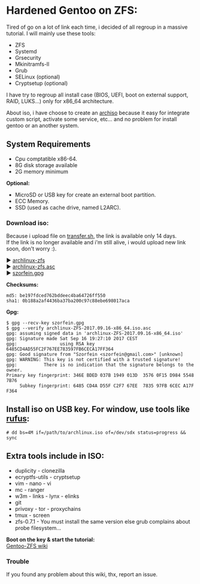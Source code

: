 # Hardened Gentoo on ZFS:

Tired of go on a lot of link each time, i decided of all regroup in a massive tutorial.
I will mainly use these tools:

+ ZFS
+ Systemd
+ Grsecurity
+ Mkinitramfs-ll
+ Grub
+ SELinux (optional)
+ Cryptsetup (optional)

I have try to regroup all install case (BIOS, UEFI, boot on external support, RAID, LUKS...) only for x86_64 architecture.

About iso, i have choose to create an [archiso](https://wiki.archlinux.org/index.php/Archiso) because it easy for integrate custom script, activate some service, etc... and no problem for install gentoo or an another system.

## System Requirements

* Cpu comptatible x86-64.
* 8G disk storage available
* 2G memory minimum
    
**Optional:**

* MicroSD or USB key for create an external boot partition.
* ECC Memory.
* SSD (used as cache drive, named L2ARC).

### Download iso:

Because i upload file on [transfer.sh](https://transfer.sh), the link is available only 14 days.  
If the link is no longer available and i'm still alive, i would upload new link soon, don't worry :).

:arrow_forward: [archlinux-zfs](https://transfer.sh/koDd5/archlinux-ZFS-2017.09.16-x86_64.iso)  
:arrow_forward: [archlinux-zfs.asc](https://raw.githubusercontent.com/szorfein/Gentoo-ZFS/master/archlinux-ZFS-2017.09.16-x86_64.iso.asc)  
:arrow_forward: [szorfein.gpg](https://raw.githubusercontent.com/szorfein/Gentoo-ZFS/master/szorfein.gpg)

**Checksums:**

    md5: be197fdced762bddeec4ba64726ff550  
    sha1: 0b188a2af4436ba37ba200c97c88ebe698017aca  

**Gpg:**

    $ gpg --recv-key szorfein.gpg
    $ gpg --verify archlinux-ZFS-2017.09.16-x86_64.iso.asc
    gpg: assuming signed data in 'archlinux-ZFS-2017.09.16-x86_64.iso'
    gpg: Signature made Sat Sep 16 19:27:10 2017 CEST
    gpg:                using RSA key 6485CD4AD55FC2F767EE783597FB6CECA17FF364
    gpg: Good signature from "Szorfein <szorfein@gmail.com>" [unknown]
    gpg: WARNING: This key is not certified with a trusted signature!
    gpg:          There is no indication that the signature belongs to the owner.
    Primary key fingerprint: 346E BDED 037B 1949 013D  3576 0F15 D984 5548 7B76
         Subkey fingerprint: 6485 CD4A D55F C2F7 67EE  7835 97FB 6CEC A17F F364

## Install iso on USB key. For window, use tools like [rufus](https://rufus.akeo.ie/):  

    # dd bs=4M if=/path/to/archlinux.iso of=/dev/sdx status=progress && sync

## Extra tools include in ISO:

* duplicity - clonezilla
* ecryptfs-utils - cryptsetup
* vim - nano - vi
* mc - ranger
* w3m - links - lynx - elinks
* git
* privoxy - tor - proxychains
* tmux - screen
* zfs-0.7.1 - You must install the same version else grub complains about probe filesystem...

**Boot on the key & start the tutorial:**  
[Gentoo-ZFS wiki](https://github.com/szorfein/Gentoo-ZFS/wiki)  

### Trouble

If you found any problem about this wiki, thx, report an issue.  
